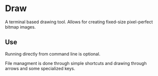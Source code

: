 # Draw

A terminal based drawing tool. Allows for creating fixed-size pixel-perfect bitmap images.

## Use

Running directly from command line is optional.

File managment is done through simple shortcuts and drawing through arrows and some specialized keys.
